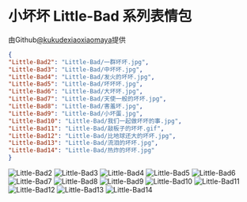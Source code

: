 # 小坏坏 Little-Bad 系列表情包

由Github[@kukudexiaoxiaomaya](https://github.com/kukudexiaoxiaomaya)提供

```json
{
"Little-Bad2": "Little-Bad/一群坏坏.jpg",
"Little-Bad3": "Little-Bad/中坏坏.jpg",
"Little-Bad4": "Little-Bad/发火的坏坏.jpg",
"Little-Bad5": "Little-Bad/坏坏坏.jpg",
"Little-Bad6": "Little-Bad/大坏坏.jpg",
"Little-Bad7": "Little-Bad/天使一般的坏坏.jpg",
"Little-Bad8": "Little-Bad/害羞坏.jpg",
"Little-Bad9": "Little-Bad/小坏蛋.jpg",
"Little-Bad10": "Little-Bad/我们一起做坏坏的事.jpg",
"Little-Bad11": "Little-Bad/敲板子的坏坏.gif",
"Little-Bad12": "Little-Bad/比地球还大的坏坏.jpg",
"Little-Bad13": "Little-Bad/流泪的坏坏.jpg",
"Little-Bad14": "Little-Bad/热炸的坏坏.jpg"
}
```
![Little-Bad2](https://valinecdn.bili33.top/Little-Bad/一群坏坏.jpg)
![Little-Bad3](https://valinecdn.bili33.top/Little-Bad/中坏坏.jpg)
![Little-Bad4](https://valinecdn.bili33.top/Little-Bad/发火的坏坏.jpg)
![Little-Bad5](https://valinecdn.bili33.top/Little-Bad/坏坏坏.jpg)
![Little-Bad6](https://valinecdn.bili33.top/Little-Bad/大坏坏.jpg)
![Little-Bad7](https://valinecdn.bili33.top/Little-Bad/天使一般的坏坏.jpg)
![Little-Bad8](https://valinecdn.bili33.top/Little-Bad/害羞坏.jpg)
![Little-Bad9](https://valinecdn.bili33.top/Little-Bad/小坏蛋.jpg)
![Little-Bad10](https://valinecdn.bili33.top/Little-Bad/我们一起做坏坏的事.jpg)
![Little-Bad11](https://valinecdn.bili33.top/Little-Bad/敲板子的坏坏.gif)
![Little-Bad12](https://valinecdn.bili33.top/Little-Bad/比地球还大的坏坏.jpg)
![Little-Bad13](https://valinecdn.bili33.top/Little-Bad/流泪的坏坏.jpg)
![Little-Bad14](https://valinecdn.bili33.top/Little-Bad/热炸的坏坏.jpg)